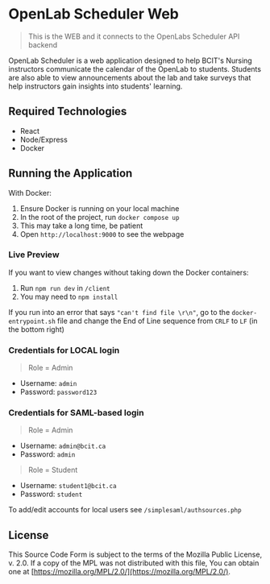 # OpenLab Scheduler Web

> This is the WEB and it connects to the OpenLabs Scheduler API backend

OpenLab Scheduler is a web application designed to help BCIT's Nursing instructors communicate the calendar of the OpenLab to students. Students are also able to view announcements about the lab and take surveys that help instructors gain insights into students' learning.

## Required Technologies

- React
- Node/Express
- Docker

## Running the Application

With Docker:

1. Ensure Docker is running on your local machine
1. In the root of the project, run `docker compose up`
1. This may take a long time, be patient
1. Open `http://localhost:9000` to see the webpage

### Live Preview

If you want to view changes without taking down the Docker containers:

1. Run `npm run dev` in `/client`
1. You may need to `npm install`

If you run into an error that says `"can't find file \r\n"`, go to the `docker-entrypoint.sh` file and change the End of Line sequence from `CRLF` to `LF` (in the bottom right)

### Credentials for LOCAL login

> Role = Admin

- Username: `admin`
- Password: `password123`

### Credentials for SAML-based login

> Role = Admin

- Username: `admin@bcit.ca`
- Password: `admin`

> Role = Student

- Username: `student1@bcit.ca`
- Password: `student`

To add/edit accounts for local users see ```/simplesaml/authsources.php```

## License

This Source Code Form is subject to the terms of the Mozilla Public
License, v. 2.0. If a copy of the MPL was not distributed with this
file, You can obtain one at [https://mozilla.org/MPL/2.0/](https://mozilla.org/MPL/2.0/).